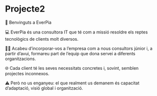 # Projecte2

👋 Benvinguts a EverPia

💻 EverPia és una consultora IT que té com a missió resoldre els reptes tecnològics de clients molt diversos.

🧑‍💼 Acabeu d’incorporar-vos a l’empresa com a nous consultors júnior i, a partir d’avui, formareu part de l’equip que dona servei a diferents organitzacions.

🌐 Cada client té les seves necessitats concretes i, sovint, semblen projectes inconnexos.

⚠️ Però no us enganyeu: el que realment us demanem és capacitat d’adaptació, visió global i organització.
